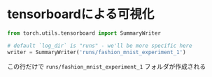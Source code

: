 # tensorboardによる可視化


```py
from torch.utils.tensorboard import SummaryWriter

# default `log_dir` is "runs" - we'll be more specific here
writer = SummaryWriter('runs/fashion_mnist_experiment_1')
```

この行だけで `runs/fashion_mnist_experiment_1` フォルダが作成される





